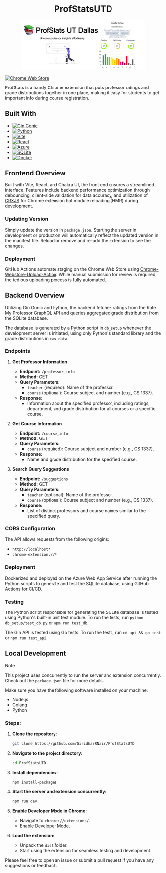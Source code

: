 <h1 align="center">ProfStatsUTD</h1>

<p align="center">
  <img src="assets/marquee-promo-tile.jpg" alt="Screenshot" width="400">
</p>

[![Chrome Web Store](https://img.shields.io/badge/Featured_on-Chrome_Web_Store-cce7e8?style=for-the-badge)](https://chromewebstore.google.com/detail/profstats-ut-dallas/doilmgfedjlpepeaolcfpdmkehecdaff)

ProfStats is a handy Chrome extension that puts professor ratings and grade distributions together in one place, making it easy for students to get important info during course registration.

## Built With

- [![Gin Gonic](https://img.shields.io/badge/Powered_by-Gin_Gonic-00ADD8?style=for-the-badge&logo=go)](https://gin-gonic.com/)
- [![Python](https://img.shields.io/badge/Powered_by-Python-3776AB?style=for-the-badge&logo=python)](https://www.python.org/)
- [![Vite](https://img.shields.io/badge/Powered_by-Vite-646CFF?style=for-the-badge&logo=vite)](https://vitejs.dev/)
- [![React](https://img.shields.io/badge/Powered_by-React-61DAFB?style=for-the-badge&logo=react)](https://reactjs.org/)
- [![Azure](https://img.shields.io/badge/Hosted_on-Azure-0089D6?style=for-the-badge&logo=microsoft-azure)](https://azure.microsoft.com/en-us/)
- [![SQLite](https://img.shields.io/badge/Database-SQLite-003B57?style=for-the-badge&logo=sqlite)](https://www.sqlite.org/index.html)
- [![Docker](https://img.shields.io/badge/Containerized_with-Docker-2496ED?style=for-the-badge&logo=docker)](https://www.docker.com/)

## Frontend Overview

Built with Vite, React, and Chakra UI, the front end ensures a streamlined interface. Features include backend performance optimization through debouncing, client-side validation for data accuracy, and utilization of [CRXJS](https://crxjs.dev/vite-plugin/) for Chrome extension hot module reloading (HMR) during development.

### Updating Version

Simply update the version in `package.json`. Starting the server in development or production will automatically reflect the updated version in the manifest file. Reload or remove and re-add the extension to see the changes.

### Deployment

GitHub Actions automate staging on the Chrome Web Store using [Chrome-Webstore-Upload-Action](https://github.com/fregante/chrome-webstore-upload). While manual submission for review is required, the tedious uploading process is fully automated.

## Backend Overview

Utilizing Gin Gonic and Python, the backend fetches ratings from the Rate My Professor GraphQL API and queries aggregated grade distribution from the SQLite database. 

The database is generated by a Python script in `db_setup` whenever the development server is initiated, using only Python's standard library and the grade distributions in `raw_data`.

### Endpoints

1. **Get Professor Information**

   - **Endpoint:** `/professor_info`
   - **Method:** GET
   - **Query Parameters:**
     - `teacher` (required): Name of the professor.
     - `course` (optional): Course subject and number (e.g., CS 1337).
   - **Response:**
     - Information about the specified professor, including ratings, department, and grade distribution for all courses or a specific course.

2. **Get Course Information**

   - **Endpoint:** `/course_info`
   - **Method:** GET
   - **Query Parameters:**
     - `course` (required): Course subject and number (e.g., CS 1337).
   - **Response:**
     - Name and grade distribution for the specified course.

3. **Search Query Suggestions**

   - **Endpoint:** `/suggestions`
   - **Method:** GET
   - **Query Parameters:**
     - `teacher` (optional): Name of the professor.
     - `course` (optional): Course subject and number (e.g., CS 1337).
   - **Response:**
     - List of distinct professors and course names similar to the specified query.

### CORS Configuration

The API allows requests from the following origins:

- `http://localhost*`
- `chrome-extension://*`

### Deployment

Dockerized and deployed on the Azure Web App Service after running the Python scripts to generate and test the SQLite database, using GitHub Actions for CI/CD.

### Testing

The Python script responsible for generating the SQLite database is tested using Python's built-in unit test module. To run the tests, run `python db_setup/test_db.py` or `npm run test_db`.

The Gin API is tested using Go tests. To run the tests, run `cd api && go test` or `npm run test_api`.

## Local Development

> [!NOTE]  
> This project uses concurrently to run the server and extension concurrently. Check out the `package.json` file for more details.

Make sure you have the following software installed on your machine:

-   Node.js
-   Golang
-   Python

### Steps:

1. **Clone the repository:**

    ```bash
    git clone https://github.com/GiridharRNair/ProfStatsUTD
    ```

2. **Navigate to the project directory:**

    ```bash
    cd ProfStatsUTD
    ```

3. **Install dependencies:**

    ```bash
    npm install-packages
    ```

4. **Start the server and extension concurrently:**

    ```bash
    npm run dev
    ```

5. **Enable Developer Mode in Chrome:**

    - Navigate to `chrome://extensions/`.
    - Enable Developer Mode.

6. **Load the extension:**

    - Unpack the `dist` folder.
    - Start using the extension for seamless testing and development.

Please feel free to open an issue or submit a pull request if you have any suggestions or feedback.